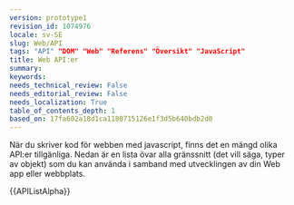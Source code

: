 ```yaml
---
version: prototype1
revision_id: 1074976
locale: sv-SE
slug: Web/API
tags: "API" "DOM" "Web" "Referens" "Översikt" "JavaScript"
title: Web API:er
summary: 
keywords: 
needs_technical_review: False
needs_editorial_review: False
needs_localization: True
table_of_contents_depth: 1
based_on: 17fa602a18d1ca1180715126e1f3d5b640bdb2d0
---
```

<p><span class="seoSummary">När du skriver kod för webben med javascript, finns det en mängd olika API:er tillgänliga. Nedan är en lista övar alla gränssnitt (det vill säga, typer av objekt) som du kan använda i samband med utvecklingen av din Web app eller webbplats.</span></p>

<div>{{APIListAlpha}}</div>

